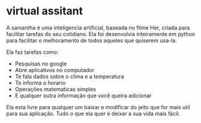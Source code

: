# virtual assitant

A samantha é uma inteligencia artificial, baseada no filme Her, criada para facilitar tarefas do seu cotidiano.
Ela foi desenvolvia inteiramente em python para facilitar o melhoramento de todos aqueles que quiserem usa-la.

Ela faz tarefas como:
- Pesquisas no google
- Abre aplicativos no computador
- Te fala dados sobre o clima e a temperatura
- Te informa o horario
- Operações matematicas simples
- E qualquer outra informação que você queira adicionar



Ela esta livre para qualquer um baixar e modificar do jeito que for mais util para sua aplicação. Tudo o que ela quer é deixar a sua vida mais fácil.

